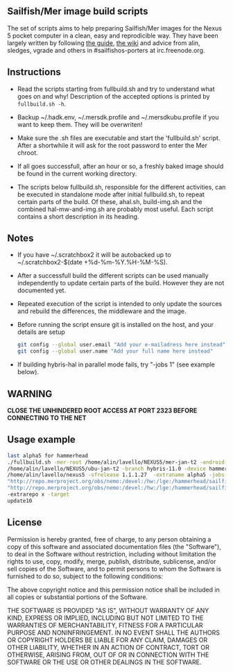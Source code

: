 Sailfish/Mer image build scripts
--------------------------------

The set of scripts aims to help preparing Sailfish/Mer images for the Nexus 5 pocket computer in a clean, easy and reprodicible way. They have been largely written by following [the guide](http://releases.sailfishos.org/sfa-ea/2014-07-21_SailfishOSHardwareAdaptationDevelopmentKit.pdf), [the wiki](https://wiki.merproject.org/wiki/Building_Sailfish_OS_for_Nexus_5) and advice from alin, sledges, vgrade and others in #sailfishos-porters at irc.freenode.org.

## Instructions

  - Read the scripts starting from fullbuild.sh and try to understand what goes on and why! Description of the accepted options is printed by `fullbuild.sh -h`.

  - Backup ~/.hadk.env, ~/.mersdk.profile and ~/.mersdkubu.profile if you want to keep them. They will be overwriten!

  - Make sure the .sh files are executable and start the 'fullbuild.sh' script. After a shortwhile it will ask for the root password to enter the Mer chroot.

  - If all goes successfull, after an hour or so, a freshly baked image should be found in the current working directory.

  - The scripts below fullbuild.sh, responsible for the different activities, can be executed in standalone mode after initial fullbuild.sh, to repeat certain parts of the build. Of these, ahal.sh, build-img.sh and the combined hal-mw-and-img.sh are probably most useful. Each script contains a short description in its heading.


## Notes

  - If you have ~/.scratchbox2 it will be autobacked up to ~/.scratchbox2-$(date +%d-%m-%Y.%H-%M-%S).

  - After a successfull build the different scripts can be used manually independently to update certain parts of the build. However they are not documented yet.

  - Repeated execution of the script is intended to only update the sources and rebuild the differences, the middleware and the image.

  - Before running the script ensure git is installed on the host, and your details are setup
    ```bash
    git config --global user.email "Add your e-mailadress here instead"
    git config --global user.name "Add your full name here instead"
    ```

  - If building hybris-hal in parallel mode fails, try "-jobs 1" (see example below).

## **WARNING**

  **CLOSE THE UNHINDERED ROOT ACCESS AT PORT 2323 BEFORE CONNECTING TO THE NET**

## Usage example
```bash
last alpha5 for hammerhead
./fullbuild.sh -mer-root /home/alin/lavello/NEXUS5/mer-jan-t2 -android-root
/home/alin/lavello/NEXUS5/ubu-jan-t2 -branch hybris-11.0 -device hammerhead -vendor lge -dest
/home/alin/lavello/nexus5 -sfrelease 1.1.1.27  -extraname alpha5 -jobs 4 -dhdrepo
"http://repo.merproject.org/obs/nemo:/devel:/hw:/lge:/hammerhead/sailfish_latest_armv7hl/" -mwrepo
"http://repo.merproject.org/obs/nemo:/devel:/hw:/lge:/hammerhead/sailfish_latest_armv7hl/"
-extrarepo x -target
update10
```

## License
Permission is hereby granted, free of charge, to any person obtaining a copy of this software and associated documentation files (the "Software"), to deal in the Software without restriction, including without limitation the rights to use, copy, modify, merge, publish, distribute, sublicense, and/or sell copies of the Software, and to permit persons to whom the Software is furnished to do so, subject to the following conditions:

The above copyright notice and this permission notice shall be included in all copies or substantial portions of the Software.

THE SOFTWARE IS PROVIDED "AS IS", WITHOUT WARRANTY OF ANY KIND, EXPRESS OR IMPLIED, INCLUDING BUT NOT LIMITED TO THE WARRANTIES OF MERCHANTABILITY, FITNESS FOR A PARTICULAR PURPOSE AND NONINFRINGEMENT. IN NO EVENT SHALL THE AUTHORS OR COPYRIGHT HOLDERS BE LIABLE FOR ANY CLAIM, DAMAGES OR OTHER LIABILITY, WHETHER IN AN ACTION OF CONTRACT, TORT OR OTHERWISE, ARISING FROM, OUT OF OR IN CONNECTION WITH THE SOFTWARE OR THE USE OR OTHER DEALINGS IN THE SOFTWARE.

